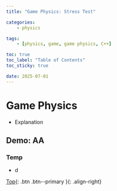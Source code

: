```yaml
---
title: "Game Physics: Stress Test"

categories:
    - physics

tags:
    - [physics, game, game physics, C++]

toc: true
toc_label: "Table of Contents"
toc_sticky: true

date: 2025-07-01
---
```


# Game Physics
- Explanation

## Demo: AA

### Temp
- d


[Top](#){: .btn .btn--primary }{: .align-right}